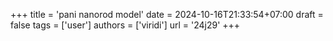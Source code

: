 +++
title = 'pani nanorod model'
date = 2024-10-16T21:33:54+07:00
draft = false
tags = ['user']
authors = ['viridi']
url = '24j29'
+++
